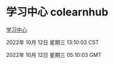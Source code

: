 # 学习中心 colearnhub
[学习中心](http://27.19.33.125:56308/colearnhub/)

2022年 10月 12日 星期三 13:10:03 CST

2022年 10月 12日 星期三 05:10:03 GMT
